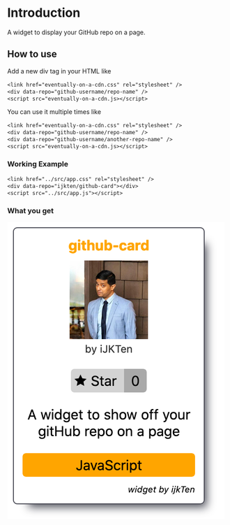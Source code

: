 # Introduction
A widget to display your GitHub repo on a page.

## How to use
Add a new div tag in your HTML like
```
<link href="eventually-on-a-cdn.css" rel="stylesheet" />
<div data-repo="github-username/repo-name" />
<script src="eventually-on-a-cdn.js></script>
```

You can use it multiple times like
```
<link href="eventually-on-a-cdn.css" rel="stylesheet" />
<div data-repo="github-username/repo-name" />
<div data-repo="github-username/another-repo-name" />
<script src="eventually-on-a-cdn.js></script>
```

### Working Example
```
<link href="../src/app.css" rel="stylesheet" />
<div data-repo="ijkten/github-card"></div>
<script src="../src/app.js"></script>
```

### What you get
![Example output](https://raw.githubusercontent.com/iJKTen/github-card/master/public/example.png)